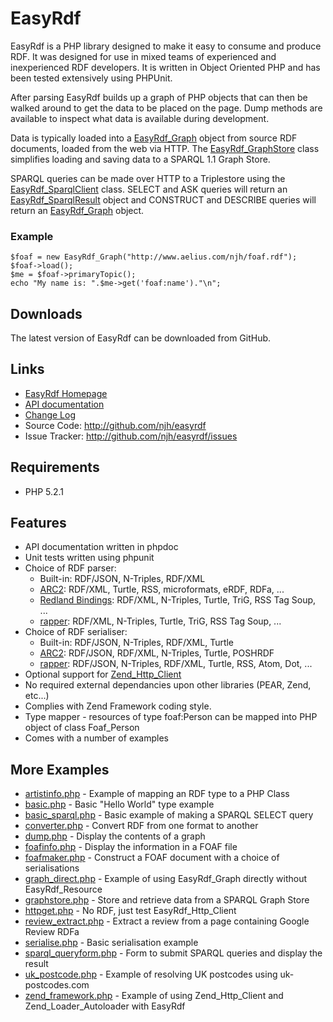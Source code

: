 EasyRdf
=======
EasyRdf is a PHP library designed to make it easy to consume and produce RDF.
It was designed for use in mixed teams of experienced and inexperienced RDF
developers. It is written in Object Oriented PHP and has been tested
extensively using PHPUnit.

After parsing EasyRdf builds up a graph of PHP objects that can then be walked
around to get the data to be placed on the page. Dump methods are available to
inspect what data is available during development.

Data is typically loaded into a [EasyRdf_Graph] object from source RDF
documents, loaded from the web via HTTP. The [EasyRdf_GraphStore] class
simplifies loading and saving data to a SPARQL 1.1 Graph Store.

SPARQL queries can be made over HTTP to a Triplestore using the
[EasyRdf_SparqlClient] class. SELECT and ASK queries will return an
[EasyRdf_SparqlResult] object and CONSTRUCT and DESCRIBE queries will return
an [EasyRdf_Graph] object.

### Example ###

    $foaf = new EasyRdf_Graph("http://www.aelius.com/njh/foaf.rdf");
    $foaf->load();
    $me = $foaf->primaryTopic();
    echo "My name is: ".$me->get('foaf:name')."\n";


Downloads
---------

The latest version of EasyRdf can be downloaded from GitHub.

Links
-----

* [EasyRdf Homepage](http://www.aelius.com/njh/easyrdf/)
* [API documentation](http://www.aelius.com/njh/easyrdf/docs/)
* [Change Log](http://github.com/njh/easyrdf/blob/master/CHANGELOG.md)
* Source Code: <http://github.com/njh/easyrdf>
* Issue Tracker: <http://github.com/njh/easyrdf/issues>

Requirements
------------

* PHP 5.2.1


Features
--------

* API documentation written in phpdoc
* Unit tests written using phpunit
* Choice of RDF parser:
  * Built-in: RDF/JSON, N-Triples, RDF/XML
  * [ARC2]: RDF/XML, Turtle, RSS, microformats, eRDF, RDFa, ...
  * [Redland Bindings]: RDF/XML, N-Triples, Turtle, TriG, RSS Tag Soup, ...
  * [rapper]: RDF/XML, N-Triples, Turtle, TriG, RSS Tag Soup, ...
* Choice of RDF serialiser:
  * Built-in: RDF/JSON, N-Triples, RDF/XML, Turtle
  * [ARC2]: RDF/JSON, RDF/XML, N-Triples, Turtle, POSHRDF
  * [rapper]: RDF/JSON, N-Triples, RDF/XML, Turtle, RSS, Atom, Dot, ...
* Optional support for [Zend_Http_Client]
* No required external dependancies upon other libraries (PEAR, Zend, etc...)
* Complies with Zend Framework coding style.
* Type mapper - resources of type foaf:Person can be mapped into PHP object of class Foaf_Person
* Comes with a number of examples


More Examples
-------------

* [artistinfo.php](https://github.com/njh/easyrdf/blob/master/examples/artistinfo.php#slider) - Example of mapping an RDF type to a PHP Class
* [basic.php](https://github.com/njh/easyrdf/blob/master/examples/basic.php#slider) - Basic "Hello World" type example
* [basic_sparql.php](https://github.com/njh/easyrdf/blob/master/examples/basic_sparql.php#slider) - Basic example of making a SPARQL SELECT query
* [converter.php](https://github.com/njh/easyrdf/blob/master/examples/converter.php#slider) - Convert RDF from one format to another
* [dump.php](https://github.com/njh/easyrdf/blob/master/examples/dump.php#slider) - Display the contents of a graph
* [foafinfo.php](https://github.com/njh/easyrdf/blob/master/examples/foafinfo.php#slider) - Display the information in a FOAF file
* [foafmaker.php](https://github.com/njh/easyrdf/blob/master/examples/foafmaker.php#slider) - Construct a FOAF document with a choice of serialisations
* [graph_direct.php](https://github.com/njh/easyrdf/blob/master/examples/graph_direct.php#slider) - Example of using EasyRdf_Graph directly without EasyRdf_Resource
* [graphstore.php](https://github.com/njh/easyrdf/blob/master/examples/graphstore.php#slider) - Store and retrieve data from a SPARQL Graph Store
* [httpget.php](https://github.com/njh/easyrdf/blob/master/examples/httpget.php#slider) - No RDF, just test EasyRdf_Http_Client
* [review_extract.php](https://github.com/njh/easyrdf/blob/master/examples/review_extract.php#slider) - Extract a review from a page containing Google Review RDFa
* [serialise.php](https://github.com/njh/easyrdf/blob/master/examples/serialise.php#slider) - Basic serialisation example
* [sparql_queryform.php](https://github.com/njh/easyrdf/blob/master/examples/sparql_queryform.php#slider) - Form to submit SPARQL queries and display the result
* [uk_postcode.php](https://github.com/njh/easyrdf/blob/master/examples/uk_postcode.php#slider) - Example of resolving UK postcodes using uk-postcodes.com
* [zend_framework.php](https://github.com/njh/easyrdf/blob/master/examples/zend_framework.php#slider) - Example of using Zend_Http_Client and Zend_Loader_Autoloader with EasyRdf


[EasyRdf_Graph]:http://www.aelius.com/njh/easyrdf/docs/EasyRdf/EasyRdf_Graph.html
[EasyRdf_GraphStore]:http://www.aelius.com/njh/easyrdf/docs/EasyRdf/EasyRdf_GraphStore.html
[EasyRdf_SparqlClient]:http://www.aelius.com/njh/easyrdf/docs/EasyRdf/EasyRdf_SparqlClient.html
[EasyRdf_SparqlResult]:http://www.aelius.com/njh/easyrdf/docs/EasyRdf/EasyRdf_SparqlResult.html

[ARC2]:http://github.com/semsol/arc2/
[Redland Bindings]:http://librdf.org/bindings/
[rapper]:http://librdf.org/raptor/rapper.html
[Zend_Http_Client]:http://framework.zend.com/manual/en/zend.http.client.html
